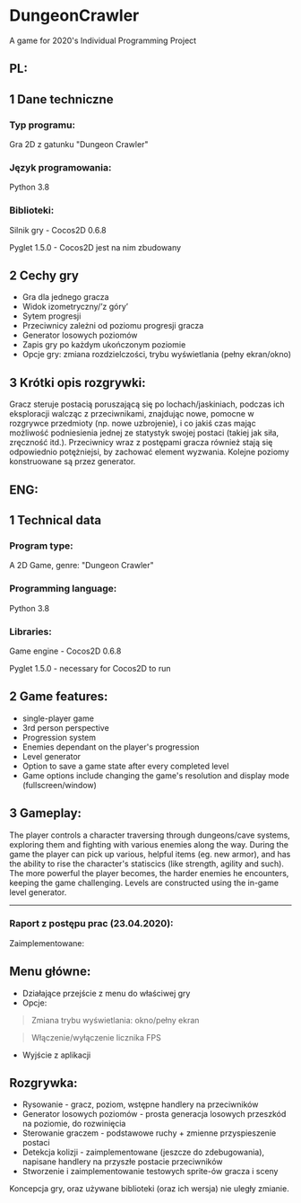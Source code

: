 # DungeonCrawler
A game for 2020's Individual Programming Project
## PL:
## 1 Dane techniczne 
### Typ programu: 
Gra 2D z gatunku "Dungeon Crawler"
### Język programowania: 
Python 3.8
### Biblioteki: 
Silnik gry - Cocos2D 0.6.8

Pyglet 1.5.0 - Cocos2D jest na nim zbudowany
## 2 Cechy gry 
- Gra dla jednego gracza 
- Widok izometryczny/’z góry’ 
- Sytem progresji 
- Przeciwnicy zależni od poziomu progresji gracza 
- Generator losowych poziomów
- Zapis gry po każdym ukończonym poziomie
- Opcje gry: zmiana rozdzielczości, trybu wyświetlania (pełny ekran/okno)
## 3 Krótki opis rozgrywki: 
Gracz steruje postacią poruszającą się po lochach/jaskiniach, podczas ich eksploracji walcząc z przeciwnikami, znajdując nowe, pomocne w rozgrywce przedmioty (np. nowe uzbrojenie), i co jakiś czas mając możliwość podniesienia jednej ze statystyk swojej postaci (takiej jak siła, zręczność itd.). Przeciwnicy wraz z postępami gracza również stają się odpowiednio potężniejsi, by zachować element wyzwania. Kolejne poziomy konstruowane są przez generator.

## ENG:
## 1 Technical data
### Program type:
A 2D Game, genre: "Dungeon Crawler"
### Programming language:
Python 3.8
### Libraries:
Game engine - Cocos2D 0.6.8

Pyglet 1.5.0 - necessary for Cocos2D to run
## 2 Game features:
- single-player game 
- 3rd person perspective 
- Progression system
- Enemies dependant on the player's progression
- Level generator
- Option to save a game state after every completed level
- Game options include changing the game's resolution and display mode (fullscreen/window)
## 3 Gameplay:
The player controls a character traversing through dungeons/cave systems, exploring them and fighting with various enemies along the way. During the game the player can pick up various, helpful items (eg. new armor), and has the ability to rise the character's statiscics (like strength, agility and such). The more powerful the player becomes, the harder enemies he encounters, keeping the game challenging. Levels are constructed using the in-game level generator.


----------------------------------------------------------------------------------------------------------------------------
### Raport z postępu prac (23.04.2020):
Zaimplementowane:
## Menu główne:
- Działające przejście z menu do właściwej gry
- Opcje:
> Zmiana trybu wyświetlania: okno/pełny ekran

> Włączenie/wyłączenie licznika FPS
- Wyjście z aplikacji
## Rozgrywka:
- Rysowanie - gracz, poziom, wstępne handlery na przeciwników
- Generator losowych poziomów - prosta generacja losowych przeszkód na poziomie, do rozwinięcia
- Sterowanie graczem - podstawowe ruchy + zmienne przyspieszenie postaci
- Detekcja kolizji - zaimplementowane (jeszcze do zdebugowania), napisane handlery na przyszłe postacie przeciwników
- Stworzenie i zaimplementowanie testowych sprite-ów gracza i sceny

Koncepcja gry, oraz używane biblioteki (oraz ich wersja) nie uległy zmianie.
